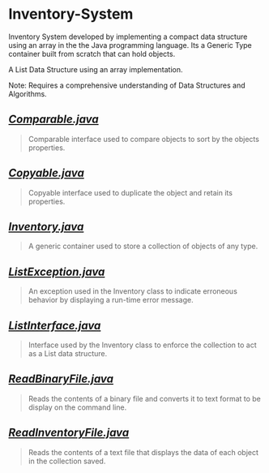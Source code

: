 # Inventory-System
Inventory System developed by implementing a compact data structure using an array in the the Java programming language. Its a Generic Type container built from scratch that can hold objects.

A List Data Structure using an array implementation.

Note: Requires a comprehensive understanding of Data Structures and Algorithms.




***[Comparable.java](https://github.com/Joseph-Pepe/Inventory-System/blob/master/Comparable.java)***
---
> Comparable interface used to compare objects to sort by the objects properties.

***[Copyable.java](https://github.com/Joseph-Pepe/Inventory-System/blob/master/Copyable.java)***
---
> Copyable interface used to duplicate the object and retain its properties.

***[Inventory.java](https://github.com/Joseph-Pepe/Inventory-System/blob/master/Inventory.java)***
---
> A generic container used to store a collection of objects of any type.

***[ListException.java](https://github.com/Joseph-Pepe/Inventory-System/blob/master/ListException.java)***
---
> An exception used in the Inventory class to indicate erroneous behavior by displaying a run-time error message.

***[ListInterface.java](https://github.com/Joseph-Pepe/Inventory-System/blob/master/ListInterface.java)***
---
> Interface used by the Inventory class to enforce the collection to act as a List data structure.

***[ReadBinaryFile.java](https://github.com/Joseph-Pepe/Inventory-System/blob/master/ReadBinaryFile.java)***
---
> Reads the contents of a binary file and converts it to text format to be display on the command line. 

***[ReadInventoryFile.java](https://github.com/Joseph-Pepe/Inventory-System/blob/master/ReadInventoryFile.java)***
---
> Reads the contents of a text file that displays the data of each object in the collection saved.



